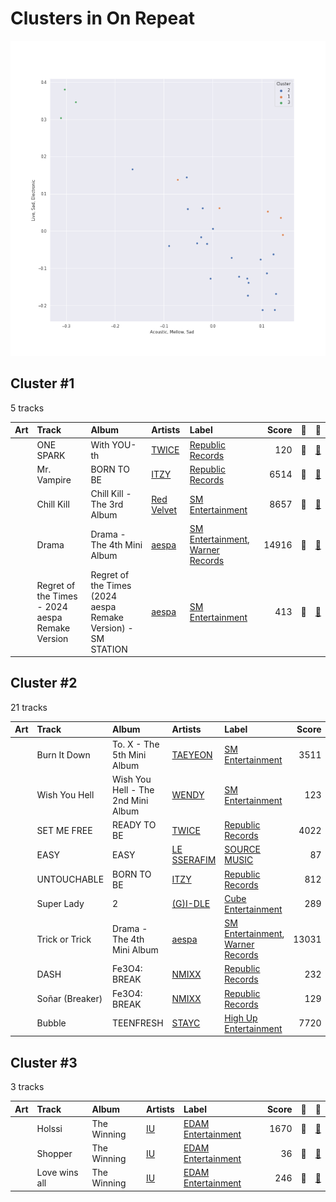 # Clusters in On Repeat

![Comparison of Cluster](../../../images/playlists/on_repeat/clusters/clusters_scatter.png)

## Cluster #1

5 tracks

| Art | Track | Album | Artists | Label | Score | 💚 | 🔗 |
|:---|:---|:---|:---|:---|---:|:---|:---|
| <img src="https://i.scdn.co/image/ab67616d0000b273bd8c739ce7e59ae9414c7a26" alt="" width="50" /> | ONE SPARK | With YOU-th | [TWICE](../../../../artists/twice/overview.md) | [Republic Records](../../../../labels/republic_records) | 120 | 💚 | [🔗](https://open.spotify.com/track/7cIn67LEvk16v6komC8znS) |
| <img src="https://i.scdn.co/image/ab67616d0000b273470d0ba5f707b141d1337cf2" alt="" width="50" /> | Mr. Vampire | BORN TO BE | [ITZY](../../../../artists/itzy/overview.md) | [Republic Records](../../../../labels/republic_records) | 6514 | 💚 | [🔗](https://open.spotify.com/track/3uI6jqO0fFBoFryc8SJOXw) |
| <img src="https://i.scdn.co/image/ab67616d0000b27307e2cf9023db855b41f3d26e" alt="" width="50" /> | Chill Kill | Chill Kill - The 3rd Album | [Red Velvet](../../../../artists/red_velvet/overview.md) | [SM Entertainment](../../../../labels/sm_entertainment) | 8657 | 💚 | [🔗](https://open.spotify.com/track/68gQG2HpRMxIRom4pCugMq) |
| <img src="https://i.scdn.co/image/ab67616d0000b273c54e39f2ae0dd10731f93c08" alt="" width="50" /> | Drama | Drama - The 4th Mini Album | [aespa](../../../../artists/aespa/overview.md) | [SM Entertainment](../../../../labels/sm_entertainment), [Warner Records](../../../../labels/warner_records) | 14916 | 💚 | [🔗](https://open.spotify.com/track/5XWlyfo0kZ8LF7VSyfS4Ew) |
| <img src="https://i.scdn.co/image/ab67616d0000b273c74be23f27696b57c67f5489" alt="" width="50" /> | Regret of the Times - 2024 aespa Remake Version | Regret of the Times (2024 aespa Remake Version) - SM STATION | [aespa](../../../../artists/aespa/overview.md) | [SM Entertainment](../../../../labels/sm_entertainment) | 413 | 💚 | [🔗](https://open.spotify.com/track/6WJTEsLxWtSIlXML3NVSzA) |
## Cluster #2

21 tracks

| Art | Track | Album | Artists | Label | Score | 💚 | 🔗 |
|:---|:---|:---|:---|:---|---:|:---|:---|
| <img src="https://i.scdn.co/image/ab67616d0000b273ed4dcfaf5f63938ecd6c4d59" alt="" width="50" /> | Burn It Down | To. X - The 5th Mini Album | [TAEYEON](../../../../artists/taeyeon/overview.md) | [SM Entertainment](../../../../labels/sm_entertainment) | 3511 | 💚 | [🔗](https://open.spotify.com/track/1y8tPIOh9kR3eQE6TeBCwe) |
| <img src="https://i.scdn.co/image/ab67616d0000b273c4230302ebdf58aef8873907" alt="" width="50" /> | Wish You Hell | Wish You Hell - The 2nd Mini Album | [WENDY](../../../../artists/wendy/overview.md) | [SM Entertainment](../../../../labels/sm_entertainment) | 123 | 💚 | [🔗](https://open.spotify.com/track/7b8SkcdeiTuo6FQXdPgPWW) |
| <img src="https://i.scdn.co/image/ab67616d0000b27359f57a5ca507a3d3fed81ea6" alt="" width="50" /> | SET ME FREE | READY TO BE | [TWICE](../../../../artists/twice/overview.md) | [Republic Records](../../../../labels/republic_records) | 4022 | 💚 | [🔗](https://open.spotify.com/track/4OtVQ2ZxS7yigIjGz5yKg1) |
| <img src="https://i.scdn.co/image/ab67616d0000b273110f5426b8c149e80804912a" alt="" width="50" /> | EASY | EASY | [LE SSERAFIM](../../../../artists/le_sserafim/overview.md) | [SOURCE MUSIC](../../../../labels/source_music) | 87 | 💚 | [🔗](https://open.spotify.com/track/2O4Bb2WCkjlTPO827OnBMI) |
| <img src="https://i.scdn.co/image/ab67616d0000b273470d0ba5f707b141d1337cf2" alt="" width="50" /> | UNTOUCHABLE | BORN TO BE | [ITZY](../../../../artists/itzy/overview.md) | [Republic Records](../../../../labels/republic_records) | 812 | 💚 | [🔗](https://open.spotify.com/track/2HQALWSN6IF4BYrSADMJ0w) |
| <img src="https://i.scdn.co/image/ab67616d0000b27342281601a5a3f882ea77741e" alt="" width="50" /> | Super Lady | 2 | [(G)I-DLE](../../../../artists/(g)i-dle/overview.md) | [Cube Entertainment](../../../../labels/cube_entertainment) | 289 | 💚 | [🔗](https://open.spotify.com/track/5qI5EUqfDJpQ7w6sMECK7U) |
| <img src="https://i.scdn.co/image/ab67616d0000b273c54e39f2ae0dd10731f93c08" alt="" width="50" /> | Trick or Trick | Drama - The 4th Mini Album | [aespa](../../../../artists/aespa/overview.md) | [SM Entertainment](../../../../labels/sm_entertainment), [Warner Records](../../../../labels/warner_records) | 13031 | 💚 | [🔗](https://open.spotify.com/track/3EI3OLBeM89B0o0UsIGCOx) |
| <img src="https://i.scdn.co/image/ab67616d0000b27381d97a31253b898bc4149195" alt="" width="50" /> | DASH | Fe3O4: BREAK | [NMIXX](../../../../artists/nmixx/overview.md) | [Republic Records](../../../../labels/republic_records) | 232 | 💚 | [🔗](https://open.spotify.com/track/2RoYgkPzUY0vY7lhUuyus1) |
| <img src="https://i.scdn.co/image/ab67616d0000b27381d97a31253b898bc4149195" alt="" width="50" /> | Soñar (Breaker) | Fe3O4: BREAK | [NMIXX](../../../../artists/nmixx/overview.md) | [Republic Records](../../../../labels/republic_records) | 129 | 💚 | [🔗](https://open.spotify.com/track/6UwrPxRaR5HPNLDDl7RcT9) |
| <img src="https://i.scdn.co/image/ab67616d0000b27305f3e920cfd3ae7fe9192149" alt="" width="50" /> | Bubble | TEENFRESH | [STAYC](../../../../artists/stayc/overview.md) | [High Up Entertainment](../../../../labels/high_up_entertainment) | 7720 | 💚 | [🔗](https://open.spotify.com/track/4P5ozkI1bxiGxA5rZ27jlO) |
## Cluster #3

3 tracks

| Art | Track | Album | Artists | Label | Score | 💚 | 🔗 |
|:---|:---|:---|:---|:---|---:|:---|:---|
| <img src="https://i.scdn.co/image/ab67616d0000b2735048ed32fafe7b9a50d0e410" alt="" width="50" /> | Holssi | The Winning | [IU](../../../../artists/iu/overview.md) | [EDAM Entertainment](../../../../labels/edam_entertainment) | 1670 | 💚 | [🔗](https://open.spotify.com/track/0UTtK6hregIBOsefavRI26) |
| <img src="https://i.scdn.co/image/ab67616d0000b2735048ed32fafe7b9a50d0e410" alt="" width="50" /> | Shopper | The Winning | [IU](../../../../artists/iu/overview.md) | [EDAM Entertainment](../../../../labels/edam_entertainment) | 36 | 💚 | [🔗](https://open.spotify.com/track/1c6kkrWnpy68eYDfBdxNtF) |
| <img src="https://i.scdn.co/image/ab67616d0000b2735048ed32fafe7b9a50d0e410" alt="" width="50" /> | Love wins all | The Winning | [IU](../../../../artists/iu/overview.md) | [EDAM Entertainment](../../../../labels/edam_entertainment) | 246 | 💚 | [🔗](https://open.spotify.com/track/53g7ZIvZE47H9pwXPFYMCH) |
